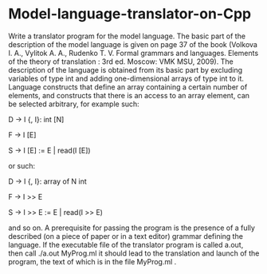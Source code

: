 # Model-language-translator-on-Cpp
Write a translator program for the model language. The basic part of the description of the model language is given
on page 37 of the book (Volkova I. A., Vylitok A. A., Rudenko T. V. Formal grammars and languages. Elements of the theory
of translation : 3rd ed. Moscow: VMK MSU, 2009). The description of the language is obtained from its basic part by excluding
variables of type int and adding one-dimensional arrays of type int to it. Language constructs
that define an array containing a certain number of elements, and constructs that
there is an access to an array element, can be selected arbitrary, for example such:

D → I {, I}: int [N]

F → I [E]

S → I [E] := E | read(I [E])

or such:

D → I {, I}: array of N int

F → I >> E

S → I >> E := E | read(I >> E)

and so on. A prerequisite for passing the program is the presence of a fully described (on a piece of paper
or in a text editor) grammar defining the language.
If the executable file of the translator program is called a.out, then call ./a.out MyProg.ml it should
lead to the translation and launch of the program, the text of which is in the file MyProg.ml .
